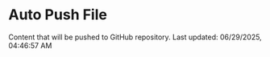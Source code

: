 # Auto Push File

Content that will be pushed to GitHub repository.
Last updated: 06/29/2025, 04:46:57 AM